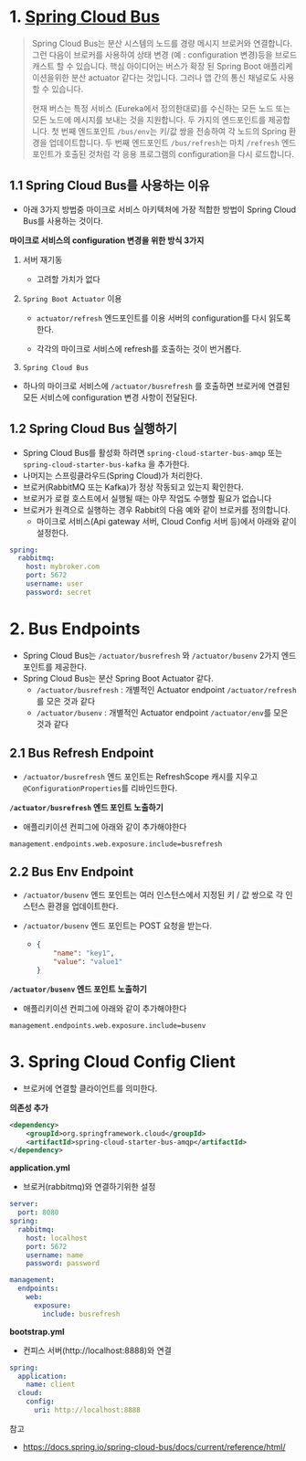 # 1. [Spring Cloud Bus](https://docs.spring.io/spring-cloud-bus/docs/3.0.3/reference/html/#bus-endpoints)

> Spring Cloud Bus는 분산 시스템의 노드를 경량 메시지 브로커와 연결합니다. 그런 다음이 브로커를 사용하여 상태 변경 (예 : configuration 변경)등을 브로드 캐스트 할 수 있습니다. 핵심 아이디어는 버스가 확장 된 Spring Boot 애플리케이션을위한 분산 actuator 같다는 것입니다. 그러나 앱 간의 통신 채널로도 사용할 수 있습니다.
>
> 현재 버스는 특정 서비스 (Eureka에서 정의한대로)를 수신하는 모든 노드 또는 모든 노드에 메시지를 보내는 것을 지원합니다. 두 가지의 엔드포인트를 제공합니다. 첫 번째 엔드포인트 `/bus/env`는 키/값 쌍을 전송하여 각 노드의 Spring 환경을 업데이트합니다. 두 번째 엔드포인트 `/bus/refresh`는 마치 `/refresh` 엔드포인트가 호출된 것처럼 각 응용 프로그램의 configuration을 다시 로드합니다.



## 1.1 Spring Cloud Bus를 사용하는 이유

* 아래 3가지 방법중 마이크로 서비스 아키텍처에 가장 적합한 방법이 Spring Cloud Bus를 사용하는 것이다.

**마이크로 서비스의 configuration 변경을 위한 방식 3가지**

1. 서버 재기동

   * 고려할 가치가 없다

2. `Spring Boot Actuator` 이용
   * `actuator/refresh` 엔드포인트를 이용 서버의 configuration를 다시 읽도록 한다.
   
   * 각각의 마이크로 서비스에 refresh를 호출하는 것이 번거롭다.
   
3. `Spring Cloud Bus`
* 하나의 마이크로 서비스에 `/actuator/busrefresh` 를 호출하면 브로커에 연결된 모든 서비스에 configuration 변경 사항이 전달된다.



## 1.2 Spring Cloud Bus 실행하기

* Spring Cloud Bus를 활성화 하려면 `spring-cloud-starter-bus-amqp` 또는 `spring-cloud-starter-bus-kafka` 을 추가한다.
* 나머지는 스프링클라우드(Spring Cloud)가 처리한다.
* 브로커(RabbitMQ 또는 Kafka)가 정상 작동되고 있는지 확인한다.
* 브로커가 로컬 호스트에서 실행될 때는 아무 작업도 수행할 필요가 없습니다
* 브로커가 원격으로 실행하는 경우 Rabbit의 다음 예와 같이 브로커를 정의합니다.
  * 마이크로 서비스(Api gateway 서버, Cloud Config 서버 등)에서 아래와 같이 설정한다.

```yaml
spring:
  rabbitmq:
    host: mybroker.com
    port: 5672
    username: user
    password: secret
```



# 2. Bus Endpoints

* Spring Cloud Bus는 `/actuator/busrefresh` 와 `/actuator/busenv` 2가지 엔드포인트를 제공한다.
* Spring Cloud Bus는 분산 Spring Boot Actuator 같다.
  * `/actuator/busrefresh` : 개별적인 Actuator endpoint `/actuator/refresh`를 모은 것과 같다
  *  `/actuator/busenv` : 개별적인 Actuator endpoint `/actuator/env`를 모은 것과 같다



## 2.1 Bus Refresh Endpoint

* `/actuator/busrefresh` 엔드 포인트는 RefreshScope 캐시를 지우고 `@ConfigurationProperties`를 리바인드한다.



**`/actuator/busrefresh` 엔드 포인트 노출하기**

* 애플리키이션 컨피그에 아래와 같이 추가해야한다

```properties
management.endpoints.web.exposure.include=busrefresh
```



## 2.2 Bus Env Endpoint

* `/actuator/busenv` 엔드 포인트는 여러 인스턴스에서 지정된 키 / 값 쌍으로 각 인스턴스 환경을 업데이트한다.

* `/actuator/busenv` 엔드 포인트는 POST 요청을 받는다.

  * ```json
    {
        "name": "key1",
        "value": "value1"
    }
    ```



**`/actuator/busenv` 엔드 포인트 노출하기**

* 애플리키이션 컨피그에 아래와 같이 추가해야한다

```properties
management.endpoints.web.exposure.include=busenv
```



# 3. Spring Cloud Config Client

* 브로커에 연결할 클라이언트를 의미한다.

**의존성 추가**

```xml
<dependency>
    <groupId>org.springframework.cloud</groupId>
    <artifactId>spring-cloud-starter-bus-amqp</artifactId>
</dependency>
```

**application.yml**

* 브로커(rabbitmq)와 연결하기위한 설정

```yml
server:
  port: 8080
spring:
  rabbitmq:
    host: localhost
    port: 5672
    username: name
    password: password

management:
  endpoints:
    web:
      exposure:
        include: busrefresh
```

**bootstrap.yml**

* 컨피스 서버(http://localhost:8888)와 연결

```yml
spring:
  application:
    name: client
  cloud:
    config:
      uri: http://localhost:8888
```



참고

* https://docs.spring.io/spring-cloud-bus/docs/current/reference/html/
